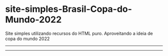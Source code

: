 # site-simples-Brasil-Copa-do-Mundo-2022
 Site simples utilizando recursos do HTML puro. Aproveitando a ideia de copa do mundo 2022

<hr>

<hr>
